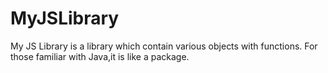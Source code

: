 # MyJSLibrary


My JS Library is a library which contain various objects with functions.
For those familiar with Java,it is like a package.
